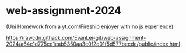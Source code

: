# web-assignment-2024

(Uni Homework from a yt.com/Fireship enjoyer with no js experience)


https://rawcdn.githack.com/EvanLei-git/web-assignment-2024/a64c1d775cd1eab5350aa3c0f2d01f5d577becde/public/index.html